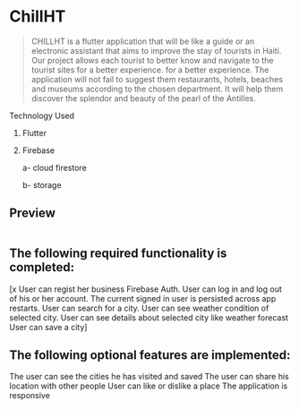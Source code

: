 # ChillHT

> CHILLHT is a flutter application that will be like a guide or an electronic assistant
that aims to improve the stay of tourists in Haiti. Our project
allows each tourist to better know and navigate to the tourist sites for a better experience.
for a better experience. The application will not fail to suggest them
restaurants, hotels, beaches and museums according to the chosen department. It will help them discover
the splendor and beauty of the pearl of the Antilles.


Technology Used
  1. Flutter
  2. Firebase 
 
      a- cloud firestore
      
      b- storage

## Preview
<img src='chill.gif' title='' width='' alt='' />


 ## The following required functionality is completed:

 [x User can regist her business Firebase Auth.
 User can log in and log out of his or her account.
 The current signed in user is persisted across app restarts.
 User can search for a city.
 User can see weather condition of selected city.
 User can see details about selected city like weather forecast
 User can save a city]
 
## The following optional features are implemented:

  The user can see the cities he has visited and saved
  The user can share his location with other people
  User can like or dislike a place
  The application is responsive



